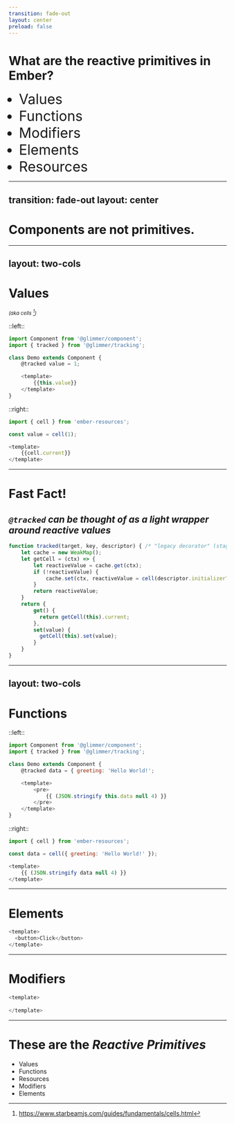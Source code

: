 ```yaml
---
transition: fade-out
layout: center
preload: false
---
```


<style>
    .display-list li {
        font-size: 2rem;
    }
</style>

<h1 
   v-motion
  :initial="{ y: 75 }"
  :enter="{ 
    y: -100,
    transition: {
      delay: 500,
    },
  }"
>What are the reactive primitives in Ember?</h1>

<ul class="display-list">
    <li v-click>Values</li>
    <li v-click>Functions</li>
    <li v-click>Modifiers</li>
    <li v-click>Elements</li>
    <li v-click>Resources</li>
</ul>

<!-- 
(Click through each one)

- Values (or cells)
- Functions
- Modifiers
- Elements
... and 
- Resources

Ok, so what do I mean by these being primitives?

-->

---
transition: fade-out
layout: center
---

# Components are not primitives.

<!-- 

Components are not primitives.

They wrappers of the primitives.
Components wrap one or more 
values, functions, modifiers, elements, and resources
and components cannot alone, without these primitives.

However each of the primitives can be used and defined in isolation.
-->

---
layout: two-cols
---

# Values 

<small class="related-note">_(aka cells [^starbeam])_</small>


::left::

<div class="code-polaris">

```js {all|5,8} 
import Component from '@glimmer/component';
import { tracked } from '@glimmer/tracking';

class Demo extends Component {
	@tracked value = 1;

	<template>
		{{this.value}}
	</template>
}
```

</div>


::right::

<div v-click="2" class="code-polaris">

```js {all|all|3,6}
import { cell } from 'ember-resources';

const value = cell(1);

<template>
	{{cell.current}}
</template>
```

</div>

[^starbeam]: https://www.starbeamjs.com/guides/fundamentals/cells.html

---

<div class="fast-fact">

# <fa-angle-double-right /> Fast Fact! <fa-angle-double-right />

</div>

## _`@tracked` can be thought of as a light wrapper around reactive values_

```js {all|11-16}
function tracked(target, key, descriptor) { /* "legacy decorator" (stage 1) */
	let cache = new WeakMap();
	let getCell = (ctx) => {
		let reactiveValue = cache.get(ctx);
		if (!reactiveValue) {
			cache.set(ctx, reactiveValue = cell(descriptor.initializer?.()));
		}
		return reactiveValue;
	}
	return {
		get() { 
		  return getCell(this).current; 
		},
		set(value) { 
		  getCell(this).set(value); 
		}
	}
}
```

<!-- 

The `@tracked` decorator could be thought of as a small wrapper
around reactive values.

!! click 

The decorator only needs to provide native getter/setter functionality
around the "reactive API".

--

This is not the real implementation, 
but I think it could be -- or very close to this, conceptually.

-->

---
layout: two-cols
---


# Functions

::left::

```js 
import Component from '@glimmer/component';
import { tracked } from '@glimmer/tracking';

class Demo extends Component {
	@tracked data = { greeting: 'Hello World!';

	<template>
		<pre>
			{{ (JSON.stringify this.data null 4) }}
		</pre>
	</template>
}
```


::right::



```js 
import { cell } from 'ember-resources';

const data = cell({ greeting: 'Hello World!' });

<template>
	{{ (JSON.stringify data null 4) }}
</template>
```

<!--

	In both of these examples, 
	JSON.stringify is a function that many of us are familiar with.
	Because functions are 

-->


---

# Elements 

```js 
<template>
  <button>Click</button>
</template>
```

---

# Modifiers 

```js 
<template>
	
</template>
```


---

# These are the _Reactive Primitives_ 

- Values 
- Functions 
- Resources
- Modifiers
- Elements

